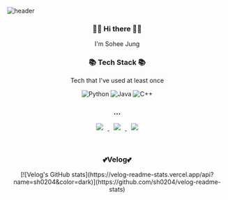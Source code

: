 ![header](https://capsule-render.vercel.app/api?height=400&text=SoHee%20World!&desc=%20&color=FEBAC5&fontColor=F26D85)

<h3 align = "center"> 👋🏻 Hi there 👋🏻 </h3>
<p align = "center">I'm Sohee Jung </p>
<h3 align = "center"> 📚 Tech Stack 📚</h3>
<p align = "center">Tech that I've used at least once </p>

<p align = "center">
<img alt="Python" src="https://img.shields.io/badge/python-%2314354C.svg?style=for-the-badge&logo=python&logoColor=white"/>
<img alt="Java" src="https://img.shields.io/badge/java-%23ED8B00.svg?style=for-the-badge&logo=java&logoColor=white"/>
<img alt="C++" src="https://img.shields.io/badge/c++-%2300599C.svg?style=for-the-badge&logo=c%2B%2B&logoColor=white"/>


<h3 align = "center"> ... </h3>
<p align = "center">
<a href="https://sh04120204.tistory.com/"> <img src="http://img.shields.io/badge/-Tech%20Blog-72A9F2?style=flat-square&logo=github&link=https://sh04120204.tistory.com/"style="height : auto; margin-left : 10px; margin-right : 10px;"/> </a> </a>
<a href="https://www.instagram.com/so_________hee"> <img src="http://img.shields.io/badge/-Instagram-F2F2F2?style=flat-square&logo=Instagram&logoColor=F25C5c&link=https://www.instagram.com/so_________hee" style="height : auto; margin-left : 10px; margin-right : 10px;"/> </a> 
<a href="mailto:thgml.sh8@gmail.com"> <img src="https://img.shields.io/badge/Gmail-d14836?style=flat-square&logo=Gmail&logoColor=white&link=mailto:thgml.sh8@gmail.com" style="height : auto; margin-left : 10px; margin-right : 10px;"/> </a>

<div align="center">  
<br>
<h3> 💕Velog💕</h3>
[![Velog's GitHub stats](https://velog-readme-stats.vercel.app/api?name=sh0204&color=dark)](https://github.com/sh0204/velog-readme-stats)

  
<br>
